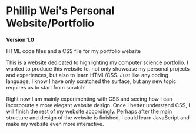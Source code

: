 # Phillip Wei's Personal Website/Portfolio

**Version 1.0**

HTML code files and a CSS file for my portfolio website

This is a website dedicated to highlighting my computer science portfolio. I wanted to produce this website to, not only showcase
my personal projects and experiences, but also to learn HTML/CSS. Just like any coding language, I know I have only scratched the surface,
but any new topic requires us to start from scratch!

Right now I am mainly experimenting with CSS and seeing how I can incorporate a more elegant website design. Once I better understand CSS, I will finish the rest of my website accordingly. Perhaps after the main structure and design of the website is finished, I could learn JavaScript and make my website even more interactive.
